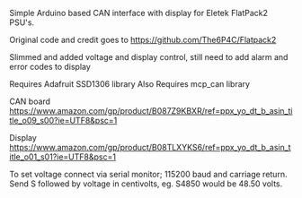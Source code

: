 Simple Arduino based CAN interface with display for Eletek FlatPack2 PSU's.

Original code and credit goes to https://github.com/The6P4C/Flatpack2

Slimmed and added voltage and display control, still need to add alarm and error codes to display

Requires Adafruit SSD1306 library
Also Requires mcp_can library

CAN board
https://www.amazon.com/gp/product/B087Z9KBXR/ref=ppx_yo_dt_b_asin_title_o09_s00?ie=UTF8&psc=1

Display
https://www.amazon.com/gp/product/B08TLXYKS6/ref=ppx_yo_dt_b_asin_title_o01_s01?ie=UTF8&psc=1

To set voltage connect via serial monitor; 115200 baud and carriage return.  Send S followed by voltage in centivolts, eg. S4850 would be 48.50 volts.
